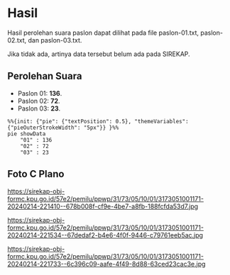 # Hasil

Hasil perolehan suara paslon dapat dilihat pada file paslon-01.txt, paslon-02.txt, dan paslon-03.txt.

Jika tidak ada, artinya data tersebut belum ada pada SIREKAP.

## Perolehan Suara

 * Paslon 01: **136**.
 * Paslon 02: **72**.
 * Paslon 03: **23**.

```mermaid
%%{init: {"pie": {"textPosition": 0.5}, "themeVariables": {"pieOuterStrokeWidth": "5px"}} }%%
pie showData
    "01" : 136
    "02" : 72
    "03" : 23
```
## Foto C Plano

https://sirekap-obj-formc.kpu.go.id/57e2/pemilu/ppwp/31/73/05/10/01/3173051001171-20240214-221410--678b008f-cf9e-4be7-a8fb-188fcfda53d7.jpg

https://sirekap-obj-formc.kpu.go.id/57e2/pemilu/ppwp/31/73/05/10/01/3173051001171-20240214-221534--67dedaf2-b4e6-4f0f-9446-c79761eeb5ac.jpg

https://sirekap-obj-formc.kpu.go.id/57e2/pemilu/ppwp/31/73/05/10/01/3173051001171-20240214-221733--6c396c09-aafe-4f49-8d88-63ced23cac3e.jpg
